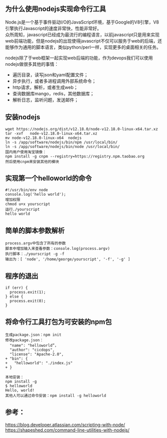 ## 为什么使用nodejs实现命令行工具
Node.js是一个基于事件驱动I/O的JavaScript环境，基于Google的V8引擎，V8引擎执行Javascript的速度非常快，性能非常好。  
众所周知，javascript已经成为最流行的编程语言，以前javascript只是用来实现web前端功能，但是nodejs的出现使得javascript不仅可以服务于web的后端，还能够作为通用的脚本语言，类似python/perl一样，实现更多的桌面相关的任务。  

nodejs除了于web框架一起实现web后端的功能，作为devops我们可以使用nodejs做很多其他的事情：
- 遍历目录，读写json和yaml配置文件；
- 异步执行，或者多进程调用外部系统命令；
- http请求，解析，或者生成web；
- 查询数据库mango，redis，其他数据库；
- 解析日志，监听问题，发送邮件；

## 安装nodejs
```
wget https://nodejs.org/dist/v12.18.0/node-v12.18.0-linux-x64.tar.xz
tar -xvf   node-v12.18.0-linux-x64.tar.xz   
mv node-v12.18.0-linux-x64  nodejs 
ln -s /app/software/nodejs/bin/npm /usr/local/bin/ 
ln -s /app/software/nodejs/bin/node /usr/local/bin/  
国内用户使用淘宝镜像：  
npm install -g cnpm --registry=https://registry.npm.taobao.org
然后使用cnpm来安装其他的模块
```

## 实现第一个helloworld的命令
```
#!/usr/bin/env node
console.log('hello world');
增加权限
chmod u+x yourscript  
运行./yourscript  
hello world
```

## 简单的脚本参数解析
```
process.argv中包含了所有的参数  
脚本中增加输入来查看参数：console.log(process.argv)  
执行脚本：./yourscript -g -f   
输出为：[ 'node', '/home/george/yourscript', '-f', '-g' ]  
```


## 程序的退出
```
if (err) {
  process.exit(1);
} else {
  process.exit(0);
}
```


## 将命令行工具打包为可安装的npm包
```
生成package.json：npm init
修改package.json：
  "name": "helloworld”，
  "author": "cicdops",
  "license": "Apache-2.0",
+ "bin": {
+   "helloworld": "./index.js"
+ }

本地安装：
npm install -g
$ helloworld
Hello, world!
其他人可以通过命令安装：npm install -g helloworld
```


## 参考：
https://blog.developer.atlassian.com/scripting-with-node/  
https://shapeshed.com/command-line-utilities-with-nodejs/  

